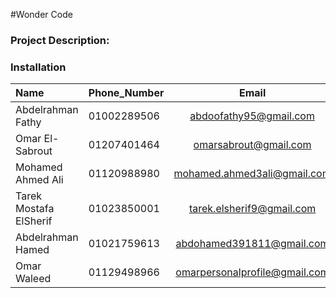 #Wonder Code

### Project Description:

### Installation
          

| Name  | Phone_Number | Email | CV |
| :------------ |---------------|:-----:|-------|
| Abdelrahman Fathy | 01002289506 | abdoofathy95@gmail.com | NA |
| Omar El-Sabrout   | 01207401464 | omarsabrout@gmail.com | [Link](https://drive.google.com/open?id=0B3CsxKrHFxKMRlo4cW01eWFyWFk&authuser=0 )| 
| Mohamed Ahmed Ali | 01120988980 | mohamed.ahmed3ali@gmail.com | NA |
| Tarek Mostafa ElSherif | 01023850001 | tarek.elsherif9@gmail.com | NA |
| Abdelrahman Hamed | 01021759613 | abdohamed391811@gmail.com | NA |
| Omar Waleed | 01129498966 | omarpersonalprofile@gmail.com | https://drive.google.com/file/d/0B0xp8zibHI5cV0dFSG4wZkF2cU0/view?usp=sharing